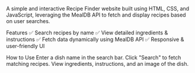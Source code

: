 A simple and interactive Recipe Finder website built using HTML, CSS, and JavaScript, leveraging the MealDB API to fetch and display recipes based on user searches.

Features
✅ Search recipes by name
✅ View detailed ingredients & instructions
✅ Fetch data dynamically using MealDB API
✅ Responsive & user-friendly UI

How to Use
Enter a dish name in the search bar.
Click "Search" to fetch matching recipes.
View ingredients, instructions, and an image of the dish.
